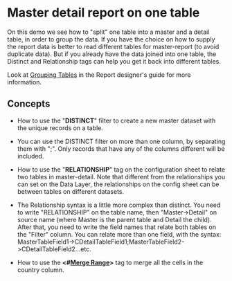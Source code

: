 # Master detail report on one table

On this demo we see how to \"split\" one table into a master and a
detail table, in order to group the data. If you have the choice on how
to supply the report data is better to read different tables for
master-report (to avoid duplicate data). But if you already have the
data joined into one table, the Distinct and Relationship tags can help
you get it back into different tables.

Look at [Grouping Tables](https://doc.tmssoftware.com/flexcel/net/guides/reports-designer-guide.html#grouping-tables) 
in the Report designer's guide for
more information.

## Concepts

- How to use the \"**DISTINCT**\" filter to create a new master
  dataset with the unique records on a table.

- You can use the DISTINCT filter on more than one column, by
  separating them with \";\". Only records that have any of the
  columns different will be included.

- How to use the \"**RELATIONSHIP**\" tag on the configuration sheet
  to relate two tables in master-detail. Note that different from
  the relationships you can set on the Data Layer, the relationships
  on the config sheet can be between tables on different datasets.

- The Relationship syntax is a little more complex than distinct. You
  need to write \"RELATIONSHIP\" on the table name, then
  \"Master-\>Detail\" on source name (where Master is the parent
  table and Detail the child). After that, you need to write the
  field names that relate both tables on the \"Filter\" column. You
  can relate more than one field, with the syntax:
  MasterTableField1-\>CDetailTableField1;MasterTableField2-\>CDetailTableField2\...etc.

- How to use the **\<\#[Merge Range](https://doc.tmssoftware.com/flexcel/net/guides/reports-tag-reference.html#merge-range)\>** tag to merge all the cells in
  the country column.
